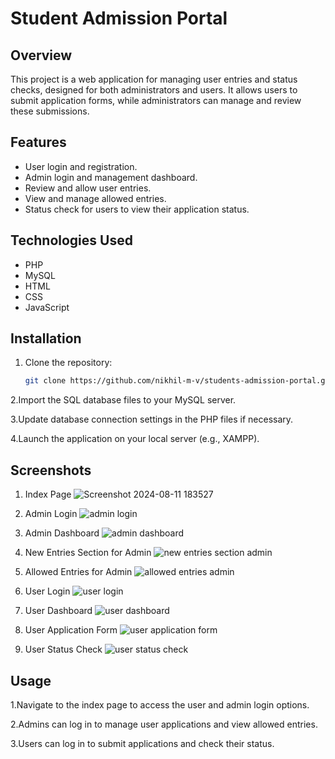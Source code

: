 # Student Admission Portal

## Overview

This project is a web application for managing user entries and status checks, designed for both administrators and users. It allows users to submit application forms, while administrators can manage and review these submissions.

## Features

- User login and registration.
- Admin login and management dashboard.
- Review and allow user entries.
- View and manage allowed entries.
- Status check for users to view their application status.

## Technologies Used

- PHP
- MySQL
- HTML
- CSS
- JavaScript

## Installation

1. Clone the repository:
   ```bash
   git clone https://github.com/nikhil-m-v/students-admission-portal.git

2.Import the SQL database files to your MySQL server.

3.Update database connection settings in the PHP files if necessary.

4.Launch the application on your local server (e.g., XAMPP).


## Screenshots
1. Index Page
![Screenshot 2024-08-11 183527](https://github.com/user-attachments/assets/06d1d616-0515-4dc7-97f8-92dfb6346a64)

2. Admin Login
![admin login](https://github.com/user-attachments/assets/62c2f97f-d602-4429-bb0c-3e74facfff50)

3. Admin Dashboard
![admin dashboard](https://github.com/user-attachments/assets/8c0785b8-ba6a-4061-9706-ae7019790bee)

4. New Entries Section for Admin
![new entries section admin](https://github.com/user-attachments/assets/e44bc294-1166-44e3-94dd-1a8f21e78741)

5. Allowed Entries for Admin
![allowed entries admin](https://github.com/user-attachments/assets/f0795693-cd93-4464-b3b2-aae0994446a8)

6. User Login
![user login](https://github.com/user-attachments/assets/f4559ce2-2eb7-446a-8548-b82d12c18a5f)

7. User Dashboard
![user dashboard](https://github.com/user-attachments/assets/f12180ee-b0c5-4229-9ca2-fc8a6ba04352)

8. User Application Form
![user application form](https://github.com/user-attachments/assets/a196e681-2eec-4c6f-9fa0-f476fd3079ca)

9. User Status Check
![user status check](https://github.com/user-attachments/assets/bfe57543-7d83-46b3-9687-7acaf68b7e23)

## Usage
1.Navigate to the index page to access the user and admin login options.

2.Admins can log in to manage user applications and view allowed entries.

3.Users can log in to submit applications and check their status.
